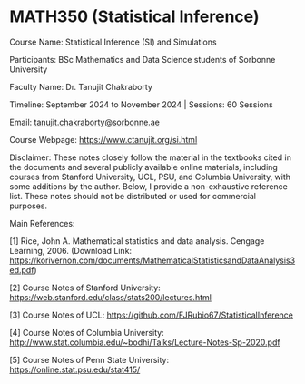 # MATH350 (Statistical Inference)

Course Name: Statistical Inference (SI) and Simulations

Participants: BSc Mathematics and Data Science students of Sorbonne University 

Faculty Name: Dr. Tanujit Chakraborty 

Timeline: September 2024 to November 2024  |  Sessions: 60 Sessions 

Email: tanujit.chakraborty@sorbonne.ae 

Course Webpage: https://www.ctanujit.org/si.html

Disclaimer: These notes closely follow the material in the textbooks cited in the documents and several publicly available online materials, including courses from Stanford University, UCL, PSU, and Columbia University, with some additions by the author. Below, I provide a non-exhaustive reference list. These notes should not be distributed or used for commercial purposes.

Main References:

[1] Rice, John A. Mathematical statistics and data analysis. Cengage Learning, 2006. (Download Link: https://korivernon.com/documents/MathematicalStatisticsandDataAnalysis3ed.pdf)

[2] Course Notes of Stanford University: https://web.stanford.edu/class/stats200/lectures.html

[3] Course Notes of UCL: https://github.com/FJRubio67/StatisticalInference

[4] Course Notes of Columbia University: http://www.stat.columbia.edu/~bodhi/Talks/Lecture-Notes-Sp-2020.pdf

[5] Course Notes of Penn State University: https://online.stat.psu.edu/stat415/ 
